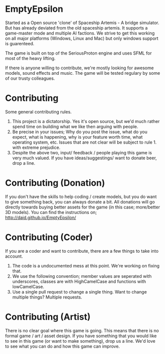 EmptyEpsilon
============

Started as a Open source 'clone' of Spaceship Artemis - A bridge simulator. But has already deviated from the old spaceship artemis. It supports a game-master mode and multiple AI factions. We strive to get this working on all major platforms (Windows, Linux and Mac) but only windows support is guarenteed. 

The game is built on top of the SeriousProton engine and uses SFML for most of the heavy lifting. 

If there is anyone willing to contribute, we're mostly looking for awesome models, sound effects and music. The game will be tested regulary by some of our trusty colleagues. 


Contributing
===========
Some general contributing rules.<br>
1. This project is a dictatorship. Yes it's open source, but we'd much rather spend time on building what we like then arguing with people. <br>
2. Be precise in your issues; Why do you post the issue, what do you expect, what is happening, why is your feature worth time, what operating system, etc. Issues that are not clear will be subject to rule 1. with extreme prejudice.<br>
3. Despite the above two, input/ feedback / people playing this game is very much valued. If you have ideas/suggestings/ want to donate beer, drop a line.<br>

Contributing (Donation)
===========
If you don't have the skills to help coding / create models, but you do want to give something back, you can always donate a bit. All donations will go directly towards buying better assets for the game (in this case; more/better 3D models). You can find the instructions on; http://daid.github.io/EmptyEpsilon/

Contributing (Coder)
============
If you are a coder and want to contribute, there are a few things to take into account. <br>
1. The code is a undocumented mess at this point. We're working on fixing that.<br>
2. We use the following convention; member values are seperated with underscores, classes are with HighCamelCase and functions with lowCamelCase.<br>
3. Use a single pull request to change a single thing. Want to change multiple things? Multiple requests.<br>

Contributing (Artist)
==============
There is no clear goal where this game is going. This means that there is no formal game / art / asset design. If you have something that you would like to see in this game (or want to make something), drop us a line. We'd love to see what you can do and how this game can improve.
